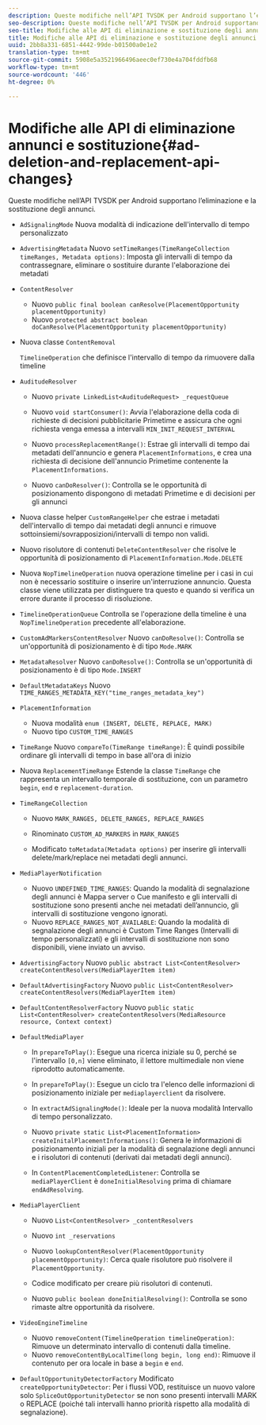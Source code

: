 ```yaml
---
description: Queste modifiche nell’API TVSDK per Android supportano l’eliminazione e la sostituzione degli annunci.
seo-description: Queste modifiche nell’API TVSDK per Android supportano l’eliminazione e la sostituzione degli annunci.
seo-title: Modifiche alle API di eliminazione e sostituzione degli annunci
title: Modifiche alle API di eliminazione e sostituzione degli annunci
uuid: 2bb8a331-6851-4442-99de-b01500a0e1e2
translation-type: tm+mt
source-git-commit: 5908e5a3521966496aeec0ef730e4a704fddfb68
workflow-type: tm+mt
source-wordcount: '446'
ht-degree: 0%

---
```



# Modifiche alle API di eliminazione annunci e sostituzione{#ad-deletion-and-replacement-api-changes}

Queste modifiche nell’API TVSDK per Android supportano l’eliminazione e la sostituzione degli annunci.

* `AdSignalingMode` Nuova modalità di indicazione dell&#39;intervallo di tempo personalizzato

* `AdvertisingMetadata` Nuovo  `setTimeRanges(TimeRangeCollection timeRanges, Metadata options)`: Imposta gli intervalli di tempo da contrassegnare, eliminare o sostituire durante l&#39;elaborazione dei metadati

* `ContentResolver`

   * Nuovo `public final boolean canResolve(PlacementOpportunity placementOpportunity)`
   * Nuovo `protected abstract boolean doCanResolve(PlacementOpportunity placementOpportunity)`

* Nuova classe `ContentRemoval`

   `TimelineOperation` che definisce l&#39;intervallo di tempo da rimuovere dalla timeline

* `AuditudeResolver`

   * Nuovo `private LinkedList<AuditudeRequest> _requestQueue`
   * Nuovo `void startConsumer()`: Avvia l&#39;elaborazione della coda di richieste di decisioni pubblicitarie Primetime e assicura che ogni richiesta venga emessa a intervalli `MIN_INIT_REQUEST_INTERVAL`

   * Nuovo `processReplacementRange()`: Estrae gli intervalli di tempo dai metadati dell&#39;annuncio e genera `PlacementInformations`, e crea una richiesta di decisione dell&#39;annuncio Primetime contenente la `PlacementInformations`.

   * Nuovo `canDoResolver()`: Controlla se le opportunità di posizionamento dispongono di metadati Primetime e di decisioni per gli annunci

* Nuova classe helper `CustomRangeHelper` che estrae i metadati dell&#39;intervallo di tempo dai metadati degli annunci e rimuove sottoinsiemi/sovrapposizioni/intervalli di tempo non validi.

* Nuovo risolutore di contenuti `DeleteContentResolver` che risolve le opportunità di posizionamento di `PlacementInformation.Mode.DELETE`

* Nuova `NopTimelineOperation` nuova operazione timeline per i casi in cui non è necessario sostituire o inserire un&#39;interruzione annuncio. Questa classe viene utilizzata per distinguere tra questo e quando si verifica un errore durante il processo di risoluzione.

* `TimelineOperationQueue` Controlla se l&#39;operazione della timeline è una  `NopTimelineOperation` precedente all&#39;elaborazione.

* `CustomAdMarkersContentResolver` Nuovo  `canDoResolve()`: Controlla se un&#39;opportunità di posizionamento è di tipo  `Mode.MARK`

* `MetadataResolver` Nuovo  `canDoResolve()`: Controlla se un&#39;opportunità di posizionamento è di tipo  `Mode.INSERT`

* `DefaultMetadataKeys` Nuovo  `TIME_RANGES_METADATA_KEY("time_ranges_metadata_key")`

* `PlacementInformation`

   * Nuova modalità `enum (INSERT, DELETE, REPLACE, MARK)`
   * Nuovo tipo `CUSTOM_TIME_RANGES`

* `TimeRange` Nuovo  `compareTo(TimeRange timeRange)`: È quindi possibile ordinare gli intervalli di tempo in base all&#39;ora di inizio

* Nuova `ReplacementTimeRange` Estende la classe `TimeRange` che rappresenta un intervallo temporale di sostituzione, con un parametro `begin`, `end` e `replacement-duration`.

* `TimeRangeCollection`

   * Nuovo `MARK_RANGES, DELETE_RANGES, REPLACE_RANGES`
   * Rinominato `CUSTOM_AD_MARKERS` in `MARK_RANGES`

   * Modificato `toMetadata(Metadata options)` per inserire gli intervalli delete/mark/replace nei metadati degli annunci.

* `MediaPlayerNotification`

   * Nuovo `UNDEFINED_TIME_RANGES`: Quando la modalità di segnalazione degli annunci è Mappa server o Cue manifesto e gli intervalli di sostituzione sono presenti anche nei metadati dell’annuncio, gli intervalli di sostituzione vengono ignorati.
   * Nuovo `REPLACE_RANGES_NOT_AVAILABLE`: Quando la modalità di segnalazione degli annunci è Custom Time Ranges (Intervalli di tempo personalizzati) e gli intervalli di sostituzione non sono disponibili, viene inviato un avviso.

* `AdvertisingFactory` Nuovo  `public abstract List<ContentResolver> createContentResolvers(MediaPlayerItem item)`

* `DefaultAdvertisingFactory` Nuovo  `public List<ContentResolver> createContentResolvers(MediaPlayerItem item)`

* `DefaultContentResolverFactory` Nuovo  `public static List<ContentResolver> createContentResolvers(MediaResource resource, Context context)`

* `DefaultMediaPlayer`

   * In `prepareToPlay()`: Esegue una ricerca iniziale su 0, perché se l&#39;intervallo `[0,n]` viene eliminato, il lettore multimediale non viene riprodotto automaticamente.

   * In `prepareToPlay()`: Esegue un ciclo tra l&#39;elenco delle informazioni di posizionamento iniziale per `mediaplayerclient` da risolvere.

   * In `extractAdSignalingMode()`: Ideale per la nuova modalità Intervallo di tempo personalizzato.
   * Nuovo `private static List<PlacementInformation> createInitalPlacementInformations()`: Genera le informazioni di posizionamento iniziali per la modalità di segnalazione degli annunci e i risolutori di contenuti (derivati dai metadati degli annunci).
   * In `ContentPlacementCompletedListener`: Controlla se `mediaPlayerClient` è `doneInitialResolving` prima di chiamare `endAdResolving`.

* `MediaPlayerClient`

   * Nuovo `List<ContentResolver> _contentResolvers`
   * Nuovo `int _reservations`
   * Nuovo `lookupContentResolver(PlacementOpportunity placementOpportunity)`: Cerca quale risolutore può risolvere il `PlacementOpportunity`.

   * Codice modificato per creare più risolutori di contenuti.
   * Nuovo `public boolean doneInitialResolving()`: Controlla se sono rimaste altre opportunità da risolvere.

* `VideoEngineTimeline`

   * Nuovo `removeContent(TimelineOperation timelineOperation)`: Rimuove un determinato intervallo di contenuti dalla timeline.
   * Nuovo `removeContentByLocalTime(long begin, long end)`: Rimuove il contenuto per ora locale in base a `begin` e `end`.

* `DefaultOpportunityDetectorFactory` Modificato  `createOpportunityDetector`: Per i flussi VOD, restituisce un nuovo valore solo  `SpliceOutOpportunityDetector` se non sono presenti intervalli MARK o REPLACE (poiché tali intervalli hanno priorità rispetto alla modalità di segnalazione).

